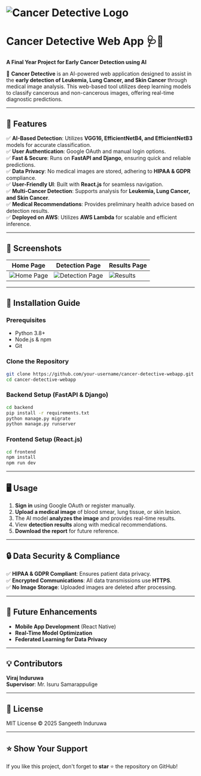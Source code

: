 # ![Cancer Detective Logo](frontend/CDLoogo.svg)

# Cancer Detective Web App 🩺🔬

**A Final Year Project for Early Cancer Detection using AI**

🚀 **Cancer Detective** is an AI-powered web application designed to assist in the **early detection of Leukemia, Lung Cancer, and Skin Cancer** through medical image analysis. This web-based tool utilizes deep learning models to classify cancerous and non-cancerous images, offering real-time diagnostic predictions.

---

## 📌 Features

✅ **AI-Based Detection**: Utilizes **VGG16, EfficientNetB4, and EfficientNetB3** models for accurate classification.  
✅ **User Authentication**: Google OAuth and manual login options.  
✅ **Fast & Secure**: Runs on **FastAPI and Django**, ensuring quick and reliable predictions.  
✅ **Data Privacy**: No medical images are stored, adhering to **HIPAA & GDPR** compliance.  
✅ **User-Friendly UI**: Built with **React.js** for seamless navigation.  
✅ **Multi-Cancer Detection**: Supports analysis for **Leukemia, Lung Cancer, and Skin Cancer**.  
✅ **Medical Recommendations**: Provides preliminary health advice based on detection results.  
✅ **Deployed on AWS**: Utilizes **AWS Lambda** for scalable and efficient inference.

---

## 📸 Screenshots

| Home Page | Detection Page | Results Page |
|-----------|--------------|--------------|
| ![Home Page](path/to/homepage.png) | ![Detection Page](path/to/detection.png) | ![Results](path/to/results.png) |

---

## 🚀 Installation Guide

### Prerequisites
- Python 3.8+
- Node.js & npm
- Git

### Clone the Repository
```sh
git clone https://github.com/your-username/cancer-detective-webapp.git
cd cancer-detective-webapp
```

### Backend Setup (FastAPI & Django)
```sh
cd backend
pip install -r requirements.txt
python manage.py migrate
python manage.py runserver
```

### Frontend Setup (React.js)
```sh
cd frontend
npm install
npm run dev
```

---

## 🖥️ Usage
1. **Sign in** using Google OAuth or register manually.
2. **Upload a medical image** of blood smear, lung tissue, or skin lesion.
3. The AI model **analyzes the image** and provides real-time results.
4. View **detection results** along with medical recommendations.
5. **Download the report** for future reference.

---

## 🔒 Data Security & Compliance
✅ **HIPAA & GDPR Compliant**: Ensures patient data privacy.  
✅ **Encrypted Communications**: All data transmissions use **HTTPS**.  
✅ **No Image Storage**: Uploaded images are deleted after processing.  

---

## 🌟 Future Enhancements
- **Mobile App Development** (React Native)
- **Real-Time Model Optimization**
- **Federated Learning for Data Privacy**

---

## 💡 Contributors
**Viraj Induruwa**  
**Supervisor**: Mr. Isuru Samarappulige

---

## 📜 License
MIT License © 2025 Sangeeth Induruwa

---

## ⭐ Show Your Support
If you like this project, don't forget to **star** ⭐ the repository on GitHub!
